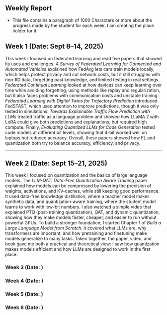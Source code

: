 ## Weekly Report
- This file contains a paragraph of 1000 Characters or more about the progress made by the student for each week. I am creating the place holder for it.

## Week 1 (Date: Sept 8–14, 2025)

This week I focused on federated learning and read five papers that showed its uses and challenges. *A Survey of Federated Learning for Connected and Automated Vehicles* explained how FedAvg lets cars train models locally, which helps protect privacy and cut network costs, but it still struggles with non-IID data, forgetting past knowledge, and limited testing in real settings. *Federated Continual Learning* looked at how devices can keep learning over time while avoiding forgetting, using methods like replay and regularization, but it also faces problems with communication costs and unstable training. *Federated Learning with Digital Twins for Trajectory Prediction* introduced FedSTAST, which used attention to improve predictions, though it was only tested in simulations. *Towards Explainable Traffic Flow Prediction with LLMs* treated traffic as a language problem and showed how LLaMA 2 with LoRA could give both predictions and explanations, but required high compute. Finally, *Evaluating Quantized LLMs for Code Generation* tested code models at different bit levels, showing that 4-bit worked well on laptops but reduced accuracy. Overall, these papers showed how FL and quantization both try to balance accuracy, efficiency, and privacy.

---

## Week 2 (Date: Sept 15–21, 2025)

This week I focused on quantization and the basics of large language models. The *LLM-QAT: Data-Free Quantization Aware Training* paper explained how models can be compressed by lowering the precision of weights, activations, and KV-caches, while still keeping good performance. It used data-free knowledge distillation, where a teacher model makes synthetic data, and quantization-aware training, where the student model learns to work with low-bit numbers. I also watched a simple video that explained PTQ (post-training quantization), QAT, and dynamic quantization, showing how they make models faster, cheaper, and easier to run without powerful GPUs. To build a stronger foundation, I started Chapter 1 of *Build a Large Language Model from Scratch*. It covered what LLMs are, why transformers are important, and how pretraining and finetuning make models generalize to many tasks. Taken together, the paper, video, and book gave me both a practical and theoretical view: I saw how quantization makes models efficient and how LLMs are designed to work in the first place.


### Week 3 (Date:   )


### Week 4 (Date:   )


### Week 5 (Date:   )


### Week 6 (Date:   )
